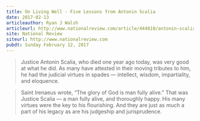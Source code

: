 ```yaml
---
title: On Living Well - Five Lessons from Antonin Scalia
date: 2017-02-13
articleauthor: Ryan J Walsh
articleurl: http://www.nationalreview.com/article/444810/antonin-scalia-supreme-court-justice-remembrance-anniversary-death
site: National Review
siteurl: http://www.nationalreview.com
pubdt: Sunday February 12, 2017
---
```


> Justice Antonin Scalia, who died one year ago today, was very good at what he did. As many have attested in their moving tributes to him, he had the judicial virtues in spades — intellect, wisdom, impartiality, and eloquence.

> Saint Irenaeus wrote, “The glory of God is man fully alive.” That was Justice Scalia — a man fully alive, and thoroughly happy. His many virtues were the key to his flourishing. And they are just as much a part of his legacy as are his judgeship and jurisprudence.
